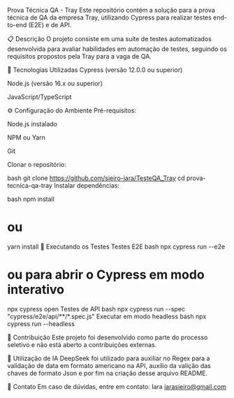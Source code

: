 Prova Técnica QA - Tray
Este repositório contém a solução para a prova técnica de QA da empresa Tray, utilizando Cypress para realizar testes end-to-end (E2E) e de API.

📋 Descrição
O projeto consiste em uma suíte de testes automatizados desenvolvida para avaliar habilidades em automação de testes, seguindo os requisitos propostos pela Tray para a vaga de QA.

🚀 Tecnologias Utilizadas
Cypress (versão 12.0.0 ou superior)

Node.js (versão 16.x ou superior)

JavaScript/TypeScript

⚙️ Configuração do Ambiente
Pré-requisitos:

Node.js instalado

NPM ou Yarn

Git

Clonar o repositório:

bash
git clone https://github.com/sieiro-iara/TesteQA_Tray
cd prova-tecnica-qa-tray
Instalar dependências:

bash
npm install
# ou
yarn install
🧪 Executando os Testes
Testes E2E
bash
npx cypress run --e2e
# ou para abrir o Cypress em modo interativo
npx cypress open
Testes de API
bash
npx cypress run --spec "cypress/e2e/api/**/*.spec.js"
Executar em modo headless
bash
npx cypress run --headless

🤝 Contribuição
Este projeto foi desenvolvido como parte do processo seletivo e não está aberto a contribuições externas.

🤖 Utilização de IA 
DeepSeek foi utilizado para auxiliar no Regex para a validação de data em formato americano na API, auxílio da valição das chaves de formato Json e por fim na criação desse arquivo README.

📧 Contato
Em caso de dúvidas, entre em contato:
Iara
iarasieiro@gmail.com